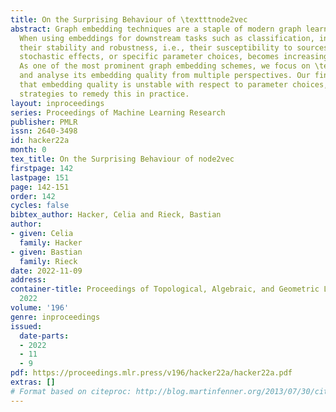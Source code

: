 ```yaml
---
title: On the Surprising Behaviour of \textttnode2vec
abstract: Graph embedding techniques are a staple of modern graph learning research.
  When using embeddings for downstream tasks such as classification, information about
  their stability and robustness, i.e., their susceptibility to sources of noise,
  stochastic effects, or specific parameter choices, becomes increasingly important.
  As one of the most prominent graph embedding schemes, we focus on \texttt{node2vec}
  and analyse its embedding quality from multiple perspectives. Our findings indicate
  that embedding quality is unstable with respect to parameter choices, and we propose
  strategies to remedy this in practice.
layout: inproceedings
series: Proceedings of Machine Learning Research
publisher: PMLR
issn: 2640-3498
id: hacker22a
month: 0
tex_title: On the Surprising Behaviour of node2vec
firstpage: 142
lastpage: 151
page: 142-151
order: 142
cycles: false
bibtex_author: Hacker, Celia and Rieck, Bastian
author:
- given: Celia
  family: Hacker
- given: Bastian
  family: Rieck
date: 2022-11-09
address:
container-title: Proceedings of Topological, Algebraic, and Geometric Learning Workshops
  2022
volume: '196'
genre: inproceedings
issued:
  date-parts:
  - 2022
  - 11
  - 9
pdf: https://proceedings.mlr.press/v196/hacker22a/hacker22a.pdf
extras: []
# Format based on citeproc: http://blog.martinfenner.org/2013/07/30/citeproc-yaml-for-bibliographies/
---
```

